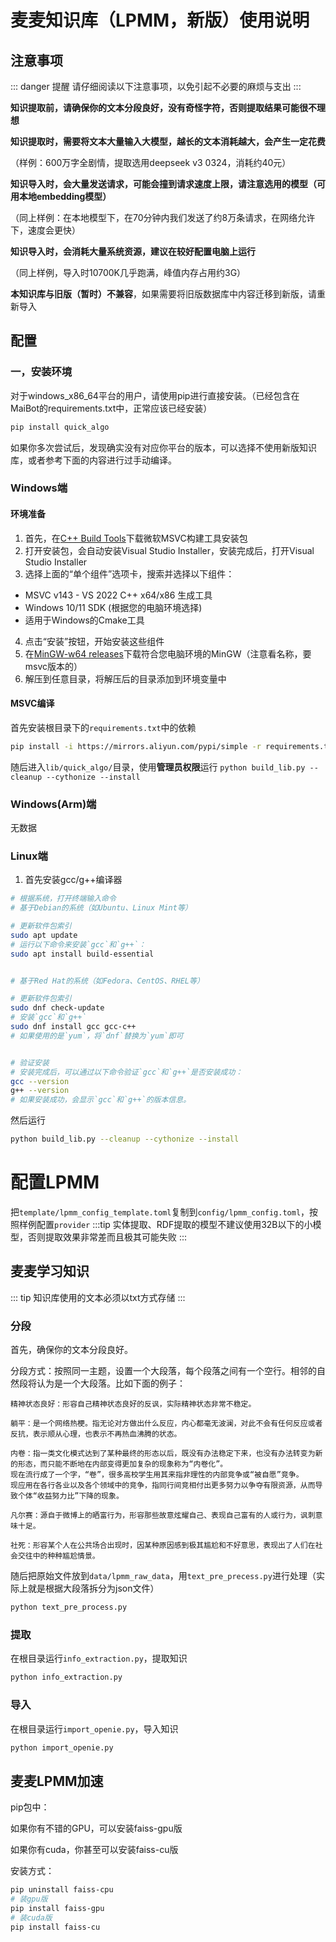 # 麦麦知识库（LPMM，新版）使用说明

## 注意事项

::: danger 提醒
请仔细阅读以下注意事项，以免引起不必要的麻烦与支出
:::

**知识提取前，请确保你的文本分段良好，没有奇怪字符，否则提取结果可能很不理想**

**知识提取时，需要将文本大量输入大模型，越长的文本消耗越大，会产生一定花费**

（样例：600万字全剧情，提取选用deepseek v3 0324，消耗约40元）

**知识导入时，会大量发送请求，可能会撞到请求速度上限，请注意选用的模型（可用本地embedding模型）**

（同上样例：在本地模型下，在70分钟内我们发送了约8万条请求，在网络允许下，速度会更快）

**知识导入时，会消耗大量系统资源，建议在较好配置电脑上运行**

（同上样例，导入时10700K几乎跑满，峰值内存占用约3G）

**本知识库与旧版（暂时）不兼容**，如果需要将旧版数据库中内容迁移到新版，请重新导入

## 配置

### 一，安装环境
对于windows_x86_64平台的用户，请使用pip进行直接安装。（已经包含在MaiBot的requirements.txt中，正常应该已经安装）
```bash
pip install quick_algo
```
如果你多次尝试后，发现确实没有对应你平台的版本，可以选择不使用新版知识库，或者参考下面的内容进行过手动编译。
### Windows端
#### 环境准备
1. 首先，在[C++ Build Tools](https://visualstudio.microsoft.com/zh-hans/visual-cpp-build-tools/)下载微软MSVC构建工具安装包
2. 打开安装包，会自动安装Visual Studio Installer，安装完成后，打开Visual Studio Installer
3. 选择上面的“单个组件”选项卡，搜索并选择以下组件：
- MSVC v143 - VS 2022 C++ x64/x86 生成工具
- Windows 10/11 SDK (根据您的电脑环境选择)
- 适用于Windows的Cmake工具
4. 点击“安装”按钮，开始安装这些组件
5. 在[MinGW-w64 releases](https://github.com/niXman/mingw-builds-binaries/releases)下载符合您电脑环境的MinGW（注意看名称，要msvc版本的）
6. 解压到任意目录，将解压后的目录添加到环境变量中


#### MSVC编译
首先安装根目录下的`requirements.txt`中的依赖
```bash
pip install -i https://mirrors.aliyun.com/pypi/simple -r requirements.txt --upgrade
```
随后进入`lib/quick_algo/`目录，使用**管理员权限**运行 `python build_lib.py --cleanup --cythonize --install`


### Windows(Arm)端
无数据

### Linux端
1. 首先安装gcc/g++编译器
```bash
# 根据系统，打开终端输入命令
# 基于Debian的系统（如Ubuntu、Linux Mint等）

# 更新软件包索引
sudo apt update
# 运行以下命令来安装`gcc`和`g++`：
sudo apt install build-essential


# 基于Red Hat的系统（如Fedora、CentOS、RHEL等）

# 更新软件包索引
sudo dnf check-update
# 安装`gcc`和`g++`
sudo dnf install gcc gcc-c++
# 如果使用的是`yum`，将`dnf`替换为`yum`即可


# 验证安装
# 安装完成后，可以通过以下命令验证`gcc`和`g++`是否安装成功：
gcc --version
g++ --version
# 如果安装成功，会显示`gcc`和`g++`的版本信息。

```
然后运行
```bash
python build_lib.py --cleanup --cythonize --install
```

# 配置LPMM
把`template/lpmm_config_template.toml`复制到`config/lpmm_config.toml`，按照样例配置`provider`
:::tip
实体提取、RDF提取的模型不建议使用32B以下的小模型，否则提取效果非常差而且极其可能失败
:::

## 麦麦学习知识
::: tip
知识库使用的文本必须以txt方式存储
:::
### 分段
首先，确保你的文本分段良好。

分段方式：按照同一主题，设置一个大段落，每个段落之间有一个空行。相邻的自然段将认为是一个大段落。比如下面的例子：

```
精神状态良好：形容自己精神状态良好的反讽，实际精神状态非常不稳定。

躺平：是一个网络热梗。指无论对方做出什么反应，内心都毫无波澜，对此不会有任何反应或者反抗，表示顺从心理，也表示不再热血沸腾的状态。

内卷：指一类文化模式达到了某种最终的形态以后，既没有办法稳定下来，也没有办法转变为新的形态，而只能不断地在内部变得更加复杂的现象称为“内卷化”。
现在流行成了一个字，“卷”，很多高校学生用其来指非理性的内部竞争或“被自愿”竞争。
现应用在各行各业以及各个领域中的竞争，指同行间竞相付出更多努力以争夺有限资源，从而导致个体“收益努力比”下降的现象。

凡尔赛：源自于微博上的晒富行为，形容那些故意炫耀自己、表现自己富有的人或行为，讽刺意味十足。

社死：形容某个人在公共场合出现时，因某种原因感到极其尴尬和不好意思，表现出了人们在社会交往中的种种尴尬情景。
```

随后把原始文件放到`data/lpmm_raw_data`，用`text_pre_precess.py`进行处理（实际上就是根据大段落拆分为json文件）
```bash
python text_pre_process.py
```

### 提取
在根目录运行`info_extraction.py`，提取知识
```bash
python info_extraction.py
```

### 导入
在根目录运行`import_openie.py`，导入知识
```bash
python import_openie.py
```

## 麦麦LPMM加速
pip包中：

如果你有不错的GPU，可以安装faiss-gpu版

如果你有cuda，你甚至可以安装faiss-cu版

安装方式：
```bash
pip uninstall faiss-cpu
# 装gpu版
pip install faiss-gpu
# 装cuda版
pip install faiss-cu
```
